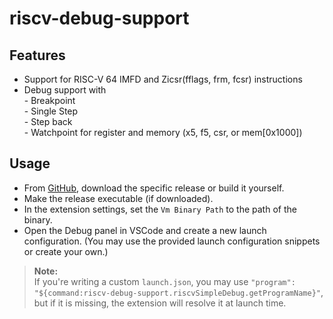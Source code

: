 # riscv-debug-support

## Features  

- Support for RISC-V 64 IMFD and Zicsr(fflags, frm, fcsr) instructions
- Debug support with  
        - Breakpoint  
        - Single Step  
        - Step back  
        - Watchpoint for register and memory (x5, f5, csr, or mem[0x1000])

## Usage

- From [GitHub](https://github.com/VishankSingh/WIP-riscv-simulator-2), download the specific release or build it yourself.
- Make the release executable (if downloaded).
- In the extension settings, set the `Vm Binary Path` to the path of the binary.
- Open the Debug panel in VSCode and create a new launch configuration. (You may use the provided launch configuration snippets or create your own.)

> **Note:**  
> If you're writing a custom `launch.json`, you may use `"program": "${command:riscv-debug-support.riscvSimpleDebug.getProgramName}"`, but if it is missing,
the extension will resolve it at launch time.
